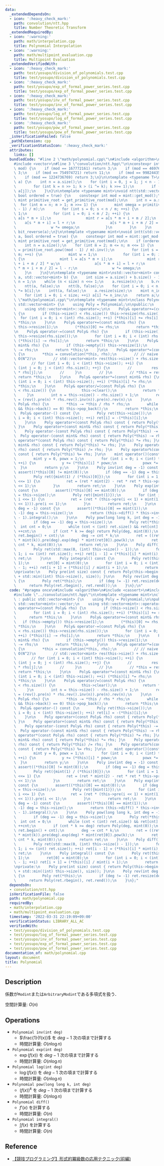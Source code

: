 ```yaml
---
data:
  _extendedDependsOn:
  - icon: ':heavy_check_mark:'
    path: convolution/ntt.hpp
    title: Number Theoretic Transform
  _extendedRequiredBy:
  - icon: ':warning:'
    path: math/interpolation.cpp
    title: Polynomial Interpolation
  - icon: ':warning:'
    path: math/multipoint_evaluation.cpp
    title: Multipoint Evaluation
  _extendedVerifiedWith:
  - icon: ':heavy_check_mark:'
    path: test/yosupo/division_of_polynomials.test.cpp
    title: test/yosupo/division_of_polynomials.test.cpp
  - icon: ':heavy_check_mark:'
    path: test/yosupo/exp_of_formal_power_series.test.cpp
    title: test/yosupo/exp_of_formal_power_series.test.cpp
  - icon: ':heavy_check_mark:'
    path: test/yosupo/inv_of_formal_power_series.test.cpp
    title: test/yosupo/inv_of_formal_power_series.test.cpp
  - icon: ':heavy_check_mark:'
    path: test/yosupo/log_of_formal_power_series.test.cpp
    title: test/yosupo/log_of_formal_power_series.test.cpp
  - icon: ':heavy_check_mark:'
    path: test/yosupo/pow_of_formal_power_series.test.cpp
    title: test/yosupo/pow_of_formal_power_series.test.cpp
  _isVerificationFailed: false
  _pathExtension: cpp
  _verificationStatusIcon: ':heavy_check_mark:'
  attributes:
    links: []
  bundledCode: "#line 2 \"math/polynomial.cpp\"\n#include <algorithm>\n#include <cassert>\n\
    #include <vector>\n#line 3 \"convolution/ntt.hpp\"\n\nconstexpr int get_primitive_root(int\
    \ mod) {\n    if (mod == 167772161) return 3;\n    if (mod == 469762049) return\
    \ 3;\n    if (mod == 754974721) return 11;\n    if (mod == 998244353) return 3;\n\
    \    if (mod == 1224736769) return 3;\n}\n\ntemplate <typename T>\nvoid bit_reverse(std::vector<T>&\
    \ a) {\n    int n = a.size();\n    for (int i = 0, j = 1; j < n - 1; ++j) {\n\
    \        for (int k = n >> 1; k > (i ^= k); k >>= 1);\n        if (i < j) std::swap(a[i],\
    \ a[j]);\n    }\n}\n\ntemplate <typename mint>\nvoid ntt(std::vector<mint>& a,\
    \ bool ordered = true) {\n    constexpr int mod = mint::get_mod();\n    constexpr\
    \ mint primitive_root = get_primitive_root(mod);\n\n    int n = a.size();\n  \
    \  for (int m = n; m > 1; m >>= 1) {\n        mint omega = primitive_root.pow((mod\
    \ - 1) / m);\n        for (int s = 0; s < n / m; ++s) {\n            mint w =\
    \ 1;\n            for (int i = 0; i < m / 2; ++i) {\n                mint l =\
    \ a[s * m + i];\n                mint r = a[s * m + i + m / 2];\n            \
    \    a[s * m + i] = l + r;\n                a[s * m + i + m / 2] = (l - r) * w;\n\
    \                w *= omega;\n            }\n        }\n    }\n    if (ordered)\
    \ bit_reverse(a);\n}\n\ntemplate <typename mint>\nvoid intt(std::vector<mint>&\
    \ a, bool ordered = true) {\n    constexpr int mod = mint::get_mod();\n    constexpr\
    \ mint primitive_root = get_primitive_root(mod);\n\n    if (ordered) bit_reverse(a);\n\
    \    int n = a.size();\n    for (int m = 2; m <= n; m <<= 1) {\n        mint omega\
    \ = primitive_root.pow((mod - 1) / m).inv();\n        for (int s = 0; s < n /\
    \ m; ++s) {\n            mint w = 1;\n            for (int i = 0; i < m / 2; ++i)\
    \ {\n                mint l = a[s * m + i];\n                mint r = a[s * m\
    \ + i + m / 2] * w;\n                a[s * m + i] = l + r;\n                a[s\
    \ * m + i + m / 2] = l - r;\n                w *= omega;\n            }\n    \
    \    }\n    }\n}\n\ntemplate <typename mint>\nstd::vector<mint> convolution(std::vector<mint>\
    \ a, std::vector<mint> b) {\n    int size = a.size() + b.size() - 1;\n    int\
    \ n = 1;\n    while (n < size) n <<= 1;\n    a.resize(n);\n    b.resize(n);\n\
    \    ntt(a, false);\n    ntt(b, false);\n    for (int i = 0; i < n; ++i) a[i]\
    \ *= b[i];\n    intt(a, false);\n    a.resize(size);\n    mint n_inv = mint(n).inv();\n\
    \    for (int i = 0; i < size; ++i) a[i] *= n_inv;\n    return a;\n}\n#line 6\
    \ \"math/polynomial.cpp\"\n\ntemplate <typename mint>\nclass Polynomial : public\
    \ std::vector<mint> {\n    using Poly = Polynomial;\n\npublic:\n    using std::vector<mint>::vector;\n\
    \    using std::vector<mint>::operator=;\n\n    Poly& operator+=(const Poly& rhs)\
    \ {\n        if (this->size() < rhs.size()) this->resize(rhs.size());\n      \
    \  for (int i = 0; i < (int) rhs.size(); ++i) (*this)[i] += rhs[i];\n        return\
    \ *this;\n    }\n\n    Poly& operator+=(const mint& rhs) {\n        if (this->empty())\
    \ this->resize(1);\n        (*this)[0] += rhs;\n        return *this;\n    }\n\
    \n    Poly& operator-=(const Poly& rhs) {\n        if (this->size() < rhs.size())\
    \ this->resize(rhs.size());\n        for (int i = 0; i < (int) rhs.size(); ++i)\
    \ (*this)[i] -= rhs[i];\n        return *this;\n    }\n\n    Poly& operator-=(const\
    \ mint& rhs) {\n        if (this->empty()) this->resize(1);\n        (*this)[0]\
    \ -= rhs;\n        return *this;\n    }\n\n    Poly& operator*=(const Poly& rhs)\
    \ {\n        *this = convolution(*this, rhs);\n        // // naive convolution\
    \ O(N^2)\n        // std::vector<mint> res(this->size() + rhs.size() - 1);\n \
    \       // for (int i = 0; i < (int) this->size(); ++i) {\n        //     for\
    \ (int j = 0; j < (int) rhs.size(); ++j) {\n        //         res[i + j] += (*this)[i]\
    \ * rhs[j];\n        //     }\n        // }\n        // *this = res;\n       \
    \ return *this;\n    }\n\n    Poly& operator*=(const mint& rhs) {\n        for\
    \ (int i = 0; i < (int) this->size(); ++i) (*this)[i] *= rhs;\n        return\
    \ *this;\n    }\n\n    Poly& operator/=(const Poly& rhs) {\n        if(this->size()\
    \ < rhs.size()) {\n            this->clear();\n            return *this;\n   \
    \     }\n        int n = this->size() - rhs.size() + 1;\n        return *this\
    \ = (rev().pre(n) * rhs.rev().inv(n)).pre(n).rev(n);\n    }\n\n    Poly& operator%=(const\
    \ Poly& rhs) {\n        *this -= *this / rhs * rhs;\n        while (!this->empty()\
    \ && this->back() == 0) this->pop_back();\n        return *this;\n    }\n\n  \
    \  Poly& operator-() const {\n        Poly ret(this->size());\n        for (int\
    \ i = 0; i < (int) this->size(); ++i) ret[i] = -(*this)[i];\n        return ret;\n\
    \    }\n\n    Poly operator+(const Poly& rhs) const { return Poly(*this) += rhs;\
    \ }\n    Poly operator+(const mint& rhs) const { return Poly(*this) += rhs; }\n\
    \    Poly operator-(const Poly& rhs) const { return Poly(*this) -= rhs; }\n  \
    \  Poly operator-(const mint& rhs) const { return Poly(*this) -= rhs; }\n    Poly\
    \ operator*(const Poly& rhs) const { return Poly(*this) *= rhs; }\n    Poly operator*(const\
    \ mint& rhs) const { return Poly(*this) *= rhs; }\n    Poly operator/(const Poly&\
    \ rhs) const { return Poly(*this) /= rhs; }\n    Poly operator%(const Poly& rhs)\
    \ const { return Poly(*this) %= rhs; }\n\n    mint operator()(const mint& x) {\n\
    \        mint y = 0, powx = 1;\n        for (int i = 0; i < (int) this->size();\
    \ ++i) {\n            y += (*this)[i] * powx;\n            powx *= x;\n      \
    \  }\n        return y;\n    }\n\n    Poly inv(int deg = -1) const {\n       \
    \ assert((*this)[0] != mint(0));\n        if (deg == -1) deg = this->size();\n\
    \        Poly ret({mint(1) / (*this)[0]});\n        for (int i = 1; i < deg; i\
    \ <<= 1) {\n            ret = (ret * mint(2) - ret * ret * this->pre(i << 1)).pre(i\
    \ << 1);\n        }\n        return ret;\n    }\n\n    Poly exp(int deg = -1)\
    \ const {\n        assert((*this)[0] == mint(0));\n        if (deg == -1) deg\
    \ = this->size();\n        Poly ret({mint(1)});\n        for (int i = 1; i < deg;\
    \ i <<= 1) {\n            ret = (ret * (this->pre(i << 1) + mint(1) - ret.log(i\
    \ << 1))).pre(i << 1);\n        }\n        return ret;\n    }\n\n    Poly log(int\
    \ deg = -1) const {\n        assert((*this)[0] == mint(1));\n        if (deg ==\
    \ -1) deg = this->size();\n        return (this->diff() * this->inv(deg)).pre(deg\
    \ - 1).integral();\n    }\n\n    Poly pow(long long k, int deg = -1) const {\n\
    \        if (deg == -1) deg = this->size();\n        Poly ret(*this);\n      \
    \  int cnt = 0;\n        while (cnt < (int) ret.size() && ret[cnt] == mint(0))\
    \ ++cnt;\n        if (cnt * k >= deg) return Poly(deg, mint(0));\n        ret.erase(ret.begin(),\
    \ ret.begin() + cnt);\n        deg -= cnt * k;\n        ret = ((ret * mint(ret[0]).inv()).log(deg)\
    \ * mint(k)).pre(deg).exp(deg) * mint(ret[0]).pow(k);\n        ret.insert(ret.begin(),\
    \ cnt * k, mint(0));\n        return ret;\n    }\n\n    Poly diff() const {\n\
    \        Poly ret(std::max(0, (int) this->size() - 1));\n        for (int i =\
    \ 1; i <= (int) ret.size(); ++i) ret[i - 1] = (*this)[i] * mint(i);\n        return\
    \ ret;\n    }\n\n    Poly integral() const {\n        Poly ret(this->size() +\
    \ 1);\n        ret[0] = mint(0);\n        for (int i = 0; i < (int) ret.size()\
    \ - 1; ++i) ret[i + 1] = (*this)[i] / mint(i + 1);\n        return ret;\n    }\n\
    \nprivate:\n    Poly pre(int size) const { return Poly(this->begin(), this->begin()\
    \ + std::min((int) this->size(), size)); }\n\n    Poly rev(int deg = -1) const\
    \ {\n        Poly ret(*this);\n        if (deg != -1) ret.resize(deg, 0);\n  \
    \      return Poly(ret.rbegin(), ret.rend());\n    }\n};\n"
  code: "#pragma once\n#include <algorithm>\n#include <cassert>\n#include <vector>\n\
    #include \"../convolution/ntt.hpp\"\n\ntemplate <typename mint>\nclass Polynomial\
    \ : public std::vector<mint> {\n    using Poly = Polynomial;\n\npublic:\n    using\
    \ std::vector<mint>::vector;\n    using std::vector<mint>::operator=;\n\n    Poly&\
    \ operator+=(const Poly& rhs) {\n        if (this->size() < rhs.size()) this->resize(rhs.size());\n\
    \        for (int i = 0; i < (int) rhs.size(); ++i) (*this)[i] += rhs[i];\n  \
    \      return *this;\n    }\n\n    Poly& operator+=(const mint& rhs) {\n     \
    \   if (this->empty()) this->resize(1);\n        (*this)[0] += rhs;\n        return\
    \ *this;\n    }\n\n    Poly& operator-=(const Poly& rhs) {\n        if (this->size()\
    \ < rhs.size()) this->resize(rhs.size());\n        for (int i = 0; i < (int) rhs.size();\
    \ ++i) (*this)[i] -= rhs[i];\n        return *this;\n    }\n\n    Poly& operator-=(const\
    \ mint& rhs) {\n        if (this->empty()) this->resize(1);\n        (*this)[0]\
    \ -= rhs;\n        return *this;\n    }\n\n    Poly& operator*=(const Poly& rhs)\
    \ {\n        *this = convolution(*this, rhs);\n        // // naive convolution\
    \ O(N^2)\n        // std::vector<mint> res(this->size() + rhs.size() - 1);\n \
    \       // for (int i = 0; i < (int) this->size(); ++i) {\n        //     for\
    \ (int j = 0; j < (int) rhs.size(); ++j) {\n        //         res[i + j] += (*this)[i]\
    \ * rhs[j];\n        //     }\n        // }\n        // *this = res;\n       \
    \ return *this;\n    }\n\n    Poly& operator*=(const mint& rhs) {\n        for\
    \ (int i = 0; i < (int) this->size(); ++i) (*this)[i] *= rhs;\n        return\
    \ *this;\n    }\n\n    Poly& operator/=(const Poly& rhs) {\n        if(this->size()\
    \ < rhs.size()) {\n            this->clear();\n            return *this;\n   \
    \     }\n        int n = this->size() - rhs.size() + 1;\n        return *this\
    \ = (rev().pre(n) * rhs.rev().inv(n)).pre(n).rev(n);\n    }\n\n    Poly& operator%=(const\
    \ Poly& rhs) {\n        *this -= *this / rhs * rhs;\n        while (!this->empty()\
    \ && this->back() == 0) this->pop_back();\n        return *this;\n    }\n\n  \
    \  Poly& operator-() const {\n        Poly ret(this->size());\n        for (int\
    \ i = 0; i < (int) this->size(); ++i) ret[i] = -(*this)[i];\n        return ret;\n\
    \    }\n\n    Poly operator+(const Poly& rhs) const { return Poly(*this) += rhs;\
    \ }\n    Poly operator+(const mint& rhs) const { return Poly(*this) += rhs; }\n\
    \    Poly operator-(const Poly& rhs) const { return Poly(*this) -= rhs; }\n  \
    \  Poly operator-(const mint& rhs) const { return Poly(*this) -= rhs; }\n    Poly\
    \ operator*(const Poly& rhs) const { return Poly(*this) *= rhs; }\n    Poly operator*(const\
    \ mint& rhs) const { return Poly(*this) *= rhs; }\n    Poly operator/(const Poly&\
    \ rhs) const { return Poly(*this) /= rhs; }\n    Poly operator%(const Poly& rhs)\
    \ const { return Poly(*this) %= rhs; }\n\n    mint operator()(const mint& x) {\n\
    \        mint y = 0, powx = 1;\n        for (int i = 0; i < (int) this->size();\
    \ ++i) {\n            y += (*this)[i] * powx;\n            powx *= x;\n      \
    \  }\n        return y;\n    }\n\n    Poly inv(int deg = -1) const {\n       \
    \ assert((*this)[0] != mint(0));\n        if (deg == -1) deg = this->size();\n\
    \        Poly ret({mint(1) / (*this)[0]});\n        for (int i = 1; i < deg; i\
    \ <<= 1) {\n            ret = (ret * mint(2) - ret * ret * this->pre(i << 1)).pre(i\
    \ << 1);\n        }\n        return ret;\n    }\n\n    Poly exp(int deg = -1)\
    \ const {\n        assert((*this)[0] == mint(0));\n        if (deg == -1) deg\
    \ = this->size();\n        Poly ret({mint(1)});\n        for (int i = 1; i < deg;\
    \ i <<= 1) {\n            ret = (ret * (this->pre(i << 1) + mint(1) - ret.log(i\
    \ << 1))).pre(i << 1);\n        }\n        return ret;\n    }\n\n    Poly log(int\
    \ deg = -1) const {\n        assert((*this)[0] == mint(1));\n        if (deg ==\
    \ -1) deg = this->size();\n        return (this->diff() * this->inv(deg)).pre(deg\
    \ - 1).integral();\n    }\n\n    Poly pow(long long k, int deg = -1) const {\n\
    \        if (deg == -1) deg = this->size();\n        Poly ret(*this);\n      \
    \  int cnt = 0;\n        while (cnt < (int) ret.size() && ret[cnt] == mint(0))\
    \ ++cnt;\n        if (cnt * k >= deg) return Poly(deg, mint(0));\n        ret.erase(ret.begin(),\
    \ ret.begin() + cnt);\n        deg -= cnt * k;\n        ret = ((ret * mint(ret[0]).inv()).log(deg)\
    \ * mint(k)).pre(deg).exp(deg) * mint(ret[0]).pow(k);\n        ret.insert(ret.begin(),\
    \ cnt * k, mint(0));\n        return ret;\n    }\n\n    Poly diff() const {\n\
    \        Poly ret(std::max(0, (int) this->size() - 1));\n        for (int i =\
    \ 1; i <= (int) ret.size(); ++i) ret[i - 1] = (*this)[i] * mint(i);\n        return\
    \ ret;\n    }\n\n    Poly integral() const {\n        Poly ret(this->size() +\
    \ 1);\n        ret[0] = mint(0);\n        for (int i = 0; i < (int) ret.size()\
    \ - 1; ++i) ret[i + 1] = (*this)[i] / mint(i + 1);\n        return ret;\n    }\n\
    \nprivate:\n    Poly pre(int size) const { return Poly(this->begin(), this->begin()\
    \ + std::min((int) this->size(), size)); }\n\n    Poly rev(int deg = -1) const\
    \ {\n        Poly ret(*this);\n        if (deg != -1) ret.resize(deg, 0);\n  \
    \      return Poly(ret.rbegin(), ret.rend());\n    }\n};"
  dependsOn:
  - convolution/ntt.hpp
  isVerificationFile: false
  path: math/polynomial.cpp
  requiredBy:
  - math/interpolation.cpp
  - math/multipoint_evaluation.cpp
  timestamp: '2022-03-31 22:19:09+09:00'
  verificationStatus: LIBRARY_ALL_AC
  verifiedWith:
  - test/yosupo/division_of_polynomials.test.cpp
  - test/yosupo/log_of_formal_power_series.test.cpp
  - test/yosupo/inv_of_formal_power_series.test.cpp
  - test/yosupo/exp_of_formal_power_series.test.cpp
  - test/yosupo/pow_of_formal_power_series.test.cpp
documentation_of: math/polynomial.cpp
layout: document
title: Polynomial
---
```


## Description

係数が`Modint`または`ArbitraryModint`である多項式を扱う．

空間計算量: $O(n)$

## Operations

- `Polynomial inv(int deg)`
    - $\frac{1}{f(x)}$ を $deg - 1$ 次の項まで計算する
    - 時間計算量: $O(n \log n)$
- `Polynomial exp(int deg)`
    - $\exp(f(x))$ を $deg - 1$ 次の項まで計算する
    - 時間計算量: $O(n \log n)$
- `Polynomial log(int deg)`
    - $\log(f(x))$ を $deg - 1$ 次の項まで計算する
    - 時間計算量: $O(n \log n)$
- `Polynomial pow(long long k, int deg)`
    - $(f(x))^k$ を $deg - 1$ 次の項まで計算する
    - 時間計算量: $O(n \log n)$
- `Polynomial diff()`
    - $f'(x)$ を計算する
    - 時間計算量: $O(n)$
- `Polynomial integral()`
    - $\int f(x)$ を計算する
    - 時間計算量: $O(n)$

## Reference

- [【競技プログラミング】形式的冪級数の応用テクニック(前編)](https://qiita.com/hotman78/items/f0e6d2265badd84d429a)

